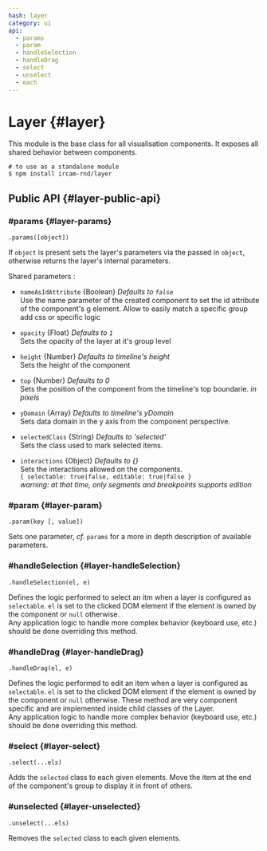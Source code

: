 ```yaml
---
hash: layer
category: ui
api:
  - params
  - param
  - handleSelection
  - handleDrag
  - select
  - unselect
  - each
---
```


# Layer {#layer}

This module is the base class for all visualisation components. It exposes all shared behavior between components.

~~~
# to use as a standalone module
$ npm install ircam-rnd/layer
~~~


## Public API {#layer-public-api}


### #params {#layer-params}

`.params([object])`

If `object` is present sets the layer's parameters via the passed in `object`, otherwise returns the layer's internal parameters.  

Shared parameters :

* `nameAsIdAttribute` {Boolean} _Defaults to `false`_  
  Use the name parameter of the created component to set the id attribute of the component's g element. Allow to easily match a specific group add css or specific logic

* `opacity` {Float} _Defaults to `1`_  
  Sets the opacity of the layer at it's group level  

* `height` {Number} _Defaults to timeline's height_  
  Sets the height of the component  

* `top` {Number} _Defaults to 0_  
  Sets the position of the component from the timeline's top boundarie. _in pixels_

* `yDomain` {Array} _Defaults to timeline's yDomain_  
  Sets data domain in the y axis from the component perspective.

* `selectedClass` {String} _Defaults to 'selected'_  
  Sets the class used to mark selected items.

* `interactions` {Object} _Defaults to {}_  
  Sets the interactions allowed on the components.  
  `{ selectable: true|false, editable: true|false }`  
  _warning: at that time, only segments and breakpoints supports edition_


### #param {#layer-param}

`.param(key [, value])`

Sets one parameter, _cf._ `params` for a more in depth description of available parameters.


### #handleSelection {#layer-handleSelection}

`.handleSelection(el, e)`

Defines the logic performed to select an itm when a layer is configured as `selectable`. `el` is set to the clicked DOM element if the element is owned by the component or `null` otherwise.  
Any application logic to handle more complex behavior (keyboard use, etc.) should be done overriding this method.


### #handleDrag {#layer-handleDrag}

`.handleDrag(el, e)`

Defines the logic performed to edit an item when a layer is configured as `selectable`. `el` is set to the clicked DOM element if the element is owned by the component or `null` otherwise. These method are very component specific and are implemented inside child classes of the Layer.  
Any application logic to handle more complex behavior (keyboard use, etc.) should be done overriding this method.


### #select {#layer-select}

`.select(...els)`

Adds the `selected` class to each given elements. Move the item at the end of the component's group to display it in front of others.


### #unselected {#layer-unselected}

`.unselect(...els)`

Removes the `selected` class to each given elements.
